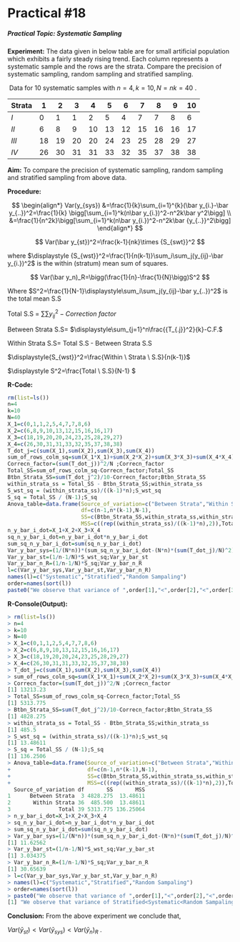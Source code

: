 # Practical #18 

##### Practical Topic: Systematic Sampling 

**Experiment:** The data given in below table are for small artificial population which exhibits a fairly steady rising trend. Each column represents a systematic sample and the rows are the strata. Compare the precision of  systematic sampling, random sampling and stratified sampling.

​	Data for 10 systematic samples with $n=4,k=10,N=nk=40$ .

| Strata | 1    | 2    | 3    | 4    | 5    | 6    | 7    | 8    | 9    | 10   |
| ------ | ---- | ---- | ---- | ---- | ---- | ---- | ---- | ---- | ---- | ---- |
| $I$    | 0    | 1    | 1    | 2    | 5    | 4    | 7    | 7    | 8    | 6    |
| $II$   | 6    | 8    | 9    | 10   | 13   | 12   | 15   | 16   | 16   | 17   |
| $III$  | 18   | 19   | 20   | 20   | 24   | 23   | 25   | 28   | 29   | 27   |
| $IV$   | 26   | 30   | 31   | 31   | 33   | 32   | 35   | 37   | 38   | 38   |



**Aim:** To compare  the precision of  systematic sampling, random sampling and stratified sampling from above data.

**Procedure:** 

$$
\begin{align*}
Var(y_{sys}) &=\frac{1}{k}\sum_{i=1}^{k}(\bar y_{i.}-\bar y_{..})^2=\frac{1}{k}
\bigg[\sum_{i=1}^k(n\bar y_{i.})^2-n^2k\bar y^2\bigg] \\
&=\frac{1}{n^2k}\bigg[\sum_{i=1}^k(n\bar y_{i.})^2-n^2k\bar {y_{..}}^2\bigg]
\end{align*}
$$

$$
Var(\bar y_{st})^2=\frac{k-1}{nk}\times {S_{swt}}^2
$$

where $\displaystyle {S_{wst}}^2=\frac{1}{n(k-1)}\sum_i\sum_j(y_{ij}-\bar y_{i.})^2$ is the within (stratum) mean sum of squares.

$$
Var(\bar y_n)_R=\bigg(\frac{1}{n}-\frac{1}{N}\bigg)S^2
$$

Where $S^2=\frac{1}{N-1}\displaystyle\sum_i\sum_j(y_{ij}-\bar y_{..})^2$ is the total mean S.S

Total S.S = $\displaystyle\sum \sum {y_{ij}}^2-Correction \ factor$

Between Strata S.S= $\displaystyle\sum_{j=1}^n\frac{{T_{.j}}^2}{k}-C.F.$

Within Strata S.S= Total S.S - Between Strata S.S

$\displaystyle{S_{wst}}^2=\frac{Within \ Strata \ S.S}{n(k-1)}$

$\displaystyle S^2=\frac{Total \ S.S}{N-1} $



**R-Code:**  

```R
rm(list=ls())
n=4
k=10
N=40
X_1=c(0,1,1,2,5,4,7,7,8,6)
X_2=c(6,8,9,10,13,12,15,16,16,17)
X_3=c(18,19,20,20,24,23,25,28,29,27)
X_4=c(26,30,31,31,33,32,35,37,38,38)
T_dot_j=c(sum(X_1),sum(X_2),sum(X_3),sum(X_4))
sum_of_rows_colm_sq=sum(X_1*X_1)+sum(X_2*X_2)+sum(X_3*X_3)+sum(X_4*X_4)
Correcn_factor=(sum(T_dot_j))^2/N ;Correcn_factor
Total_SS=sum_of_rows_colm_sq-Correcn_factor;Total_SS
Btbn_Strata_SS=sum(T_dot_j^2)/10-Correcn_factor;Btbn_Strata_SS
within_strata_ss = Total_SS - Btbn_Strata_SS;within_strata_ss
S_wst_sq = (within_strata_ss)/((k-1)*n);S_wst_sq
S_sq = Total_SS / (N-1);S_sq
Anova_table=data.frame(Source_of_variation=c("Between Strata","Within Strata","Total"),
                       df=c(n-1,n*(k-1),N-1),
                       SS=c(Btbn_Strata_SS,within_strata_ss,within_strata_ss+Btbn_Strata_SS),
                       MSS=c((rep((within_strata_ss)/((k-1)*n),2)),Total_SS /(N-1)));Anova_table
n_y_bar_i_dot=X_1+X_2+X_3+X_4
sq_n_y_bar_i_dot=n_y_bar_i_dot*n_y_bar_i_dot
sum_sq_n_y_bar_i_dot=sum(sq_n_y_bar_i_dot)
Var_y_bar_sys=(1/(N*n))*(sum_sq_n_y_bar_i_dot-(N*n)*(sum(T_dot_j)/N)^2);Var_y_bar_sys
Var_y_bar_st=(1/n-1/N)*S_wst_sq;Var_y_bar_st
Var_y_bar_n_R=(1/n-1/N)*S_sq;Var_y_bar_n_R
l=c(Var_y_bar_sys,Var_y_bar_st,Var_y_bar_n_R)
names(l)=c("Systematic","Stratified","Random Sampaling")
order=names(sort(l))
paste0("We observe that variance of ",order[1],"<",order[2],"<",order[3])
```

**R-Console(Output):** 

```R
> rm(list=ls())
> n=4
> k=10
> N=40
> X_1=c(0,1,1,2,5,4,7,7,8,6)
> X_2=c(6,8,9,10,13,12,15,16,16,17)
> X_3=c(18,19,20,20,24,23,25,28,29,27)
> X_4=c(26,30,31,31,33,32,35,37,38,38)
> T_dot_j=c(sum(X_1),sum(X_2),sum(X_3),sum(X_4))
> sum_of_rows_colm_sq=sum(X_1*X_1)+sum(X_2*X_2)+sum(X_3*X_3)+sum(X_4*X_4)
> Correcn_factor=(sum(T_dot_j))^2/N ;Correcn_factor
[1] 13213.23
> Total_SS=sum_of_rows_colm_sq-Correcn_factor;Total_SS
[1] 5313.775
> Btbn_Strata_SS=sum(T_dot_j^2)/10-Correcn_factor;Btbn_Strata_SS
[1] 4828.275
> within_strata_ss = Total_SS - Btbn_Strata_SS;within_strata_ss
[1] 485.5
> S_wst_sq = (within_strata_ss)/((k-1)*n);S_wst_sq
[1] 13.48611
> S_sq = Total_SS / (N-1);S_sq
[1] 136.2506
> Anova_table=data.frame(Source_of_variation=c("Between Strata","Within Strata","Total"),
+                        df=c(n-1,n*(k-1),N-1),
+                        SS=c(Btbn_Strata_SS,within_strata_ss,within_strata_ss+Btbn_Strata_SS),
+                        MSS=c((rep((within_strata_ss)/((k-1)*n),2)),Total_SS /(N-1)));Anova_table
  Source_of_variation df       SS       MSS
1      Between Strata  3 4828.275  13.48611
2       Within Strata 36  485.500  13.48611
3               Total 39 5313.775 136.25064
> n_y_bar_i_dot=X_1+X_2+X_3+X_4
> sq_n_y_bar_i_dot=n_y_bar_i_dot*n_y_bar_i_dot
> sum_sq_n_y_bar_i_dot=sum(sq_n_y_bar_i_dot)
> Var_y_bar_sys=(1/(N*n))*(sum_sq_n_y_bar_i_dot-(N*n)*(sum(T_dot_j)/N)^2);Var_y_bar_sys
[1] 11.62562
> Var_y_bar_st=(1/n-1/N)*S_wst_sq;Var_y_bar_st
[1] 3.034375
> Var_y_bar_n_R=(1/n-1/N)*S_sq;Var_y_bar_n_R
[1] 30.65639
> l=c(Var_y_bar_sys,Var_y_bar_st,Var_y_bar_n_R)
> names(l)=c("Systematic","Stratified","Random Sampaling")
> order=names(sort(l))
> paste0("We observe that variance of ",order[1],"<",order[2],"<",order[3])
[1] "We observe that variance of Stratified<Systematic<Random Sampaling"
```

**Conclusion:** From the above experiment we conclude that,

$\displaystyle Var(\bar y_{st})<Var(\bar y_{sys})<Var(\bar y_{n})_R$ .

 
